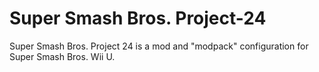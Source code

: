 # Super Smash Bros. Project-24
Super Smash Bros. Project 24 is a mod and "modpack" configuration for Super Smash Bros. Wii U.
